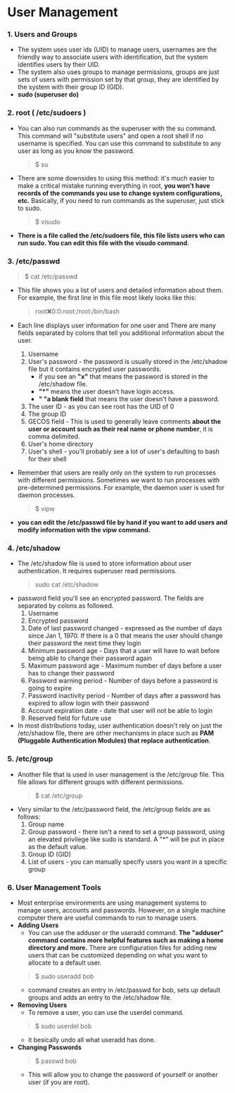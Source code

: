 # User Management

### 1. Users and Groups
* The system uses user ids (UID) to manage users, usernames are the friendly way to associate users with identification, but the system identifies users by their UID. 
* The system also uses groups to manage permissions, groups are just sets of users with permission set by that group, they are identified by the system with their group ID (GID).
* **sudo (superuser do)**

### 2. root ( /etc/sudoers ) 
* You can also run commands as the superuser with the su command. This command will "substitute users" and open a root shell if no username is specified. You can use this command to substitute to any user as long as you know the password. 
	> $ su
* There are some downsides to using this method: it's much easier to make a critical mistake running everything in root, **you won't have records of the commands you use to change system configurations, etc.** Basically, if you need to run commands as the superuser, just stick to sudo.
	> $ visudo
* **There is a file called the /etc/sudoers file, this file lists users who can run sudo. You can edit this file with the visudo command.**

### 3. /etc/passwd

> $ cat /etc/passwd

* This file shows you a list of users and detailed information about them. For example, the first line in this file most likely looks like this:
	> root:x:0:0:root:/root:/bin/bash
* Each line displays user information for one user and There are many fields separated by colons that tell you additional information about the user.

	1. Username
	2. User's password - the password is usually stored in the /etc/shadow file but it contains encrypted user passwords.
		* if you see an **"x"** that means the password is stored in the /etc/shadow file.
		* **"*"** means the user doesn't have login access.
		* **" "a blank field** that means the user doesn't have a password.
	3. The user ID - as you can see root has the UID of 0
	4. The group ID
	5. GECOS field - This is used to generally leave comments **about the user or account such as their real name or phone number**, it is comma delimited.
	6. User's home directory
	7. User's shell - you'll probably see a lot of user's defaulting to bash for their shell

*  Remember that users are really only on the system to run processes with different permissions. Sometimes we want to run processes with pre-determined permissions. For example, the daemon user is used for daemon processes.
	> $ vipw
* **you can edit the /etc/passwd file by hand if you want to add users and modify information with the vipw command.**

### 4. /etc/shadow
* The /etc/shadow file is used to store information about user authentication. It requires superuser read permissions. 
	> sudo cat /etc/shadow
* password field you'll see an encrypted password. The fields are separated by colons as followed.
	1. Username
	2. Encrypted password
	3. Date of last password changed - expressed as the number of days since Jan 1, 1970. If there is a 0 that means the user should change their password the next time they login
	4. Minimum password age - Days that a user will have to wait before being able to change their password again
	5. Maximum password age - Maximum number of days before a user has to change their password
	6. Password warning period - Number of days before a password is going to expire
	7. Password inactivity period - Number of days after a password has expired to allow login with their password
	8. Account expiration date - date that user will not be able to login
	9. Reserved field for future use
* In most distributions today, user authentication doesn't rely on just the /etc/shadow file, there are other mechanisms in place such as **PAM (Pluggable Authentication Modules) that replace authentication**.

### 5. /etc/group
* Another file that is used in user management is the /etc/group file. This file allows for different groups with different permissions.
	> $ cat /etc/group
* Very similar to the /etc/password field, the /etc/group fields are as follows:
	1. Group name
	2. Group password - there isn't a need to set a group password, using an elevated privilege like sudo is standard. A "\*" will be put in place as the default value.
	3. Group ID (GID)
	4. List of users - you can manually specify users you want in a specific group

### 6. User Management Tools
* Most enterprise environments are using management systems to manage users, accounts and passwords. However, on a single machine computer there are useful commands to run to manage users.
* **Adding Users**
	* You can use the adduser or the useradd command. **The "adduser" command contains more helpful features such as making a home directory and more.** There are configuration files for adding new users that can be customized depending on what you want to allocate to a default user. 
	> $ sudo useradd bob
	* command creates an entry in /etc/passwd for bob, sets up default groups and adds an entry to the /etc/shadow file.
*  **Removing Users**
	*  To remove a user, you can use the userdel command.
	> $ sudo userdel bob
	* it besically undo all what useradd has done.
*  **Changing Passwords**
	> $ passwd bob
	* This will allow you to change the password of yourself or another user (if you are root).
